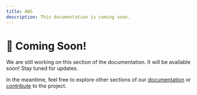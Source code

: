 ```yaml
---
title: AWS
description: This documentation is coming soon.
---
```


# 🚧 Coming Soon!

We are still working on this section of the documentation. It will be available soon! Stay tuned for updates.

In the meantime, feel free to explore other sections of our [documentation](https://knotie-ai.pages.dev/) or [contribute](#contribute) to the project.
